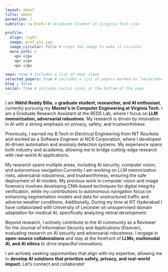 ```yaml
---
layout: about
title: about
permalink: /
subtitle: <a href='#'>Graduate Student at Virginia Tech </a>

profile:
  align: right
  image: prof_pic.jpg
  image_circular: false # crops the image to make it circular
  more_info: >
    <p> </p>
    <p> </p>
    <p> </p>

news: true # includes a list of news items
selected_papers: true # includes a list of papers marked as "selected={true}"
blog : false
social: true # includes social icons at the bottom of the page
---
```


I am **Nikhil Reddy Billa**, a **graduate student, researcher, and AI enthusiast**, currently pursuing my **Master’s in Computer Engineering at Virginia Tech**.  I am a Graduate Research Assistant at the REDS Lab, where I focus on **LLM memorization, adversarial robustnes**. My research is driven by innovation in AI with a strong emphasis on privacy, safety, and trustworthiness.

Previously, I earned my B.Tech in Electrical Engineering from NIT Rourkela and worked as a Software Engineer at NCR Corporation, where I developed AI-driven automation and anomaly detection systems. My experience spans both industry and academia, allowing me to bridge cutting-edge research with real-world AI applications.  


My research spans multiple areas, including AI security, computer vision, and autonomous navigation.Currently I am working on LLM memorization risks, adversarial robustness, and trustworthiness, ensuring the safe deployment of AI models. My previous work in computer vision and image forensics involves developing CNN-based techniques for digital integrity verification, while my contributions to autonomous navigation focus on enhancing segmentation models and data for unstructured traffic and adverse weather conditions. Additionally, During my time at IIIT Hyderabad I have collaborated with University of Leicester on unsupervised domain adaptation for medical AI, specifically analyzing retinal development.  

Beyond research, I actively contribute to the AI community as a Reviewer for the Journal of Information Security and Applications (Elsevier), evaluating research on AI security and adversarial robustness. I engage in **open-source collaborations** and stay at the forefront of **LLMs, multimodal AI, and AI ethics** to drive impactful innovations.  

I am actively seeking opportunities that align with my expertise, allowing me to **develop AI solutions that prioritize safety, privacy, and real-world impact**. Let’s connect and collaborate!  
